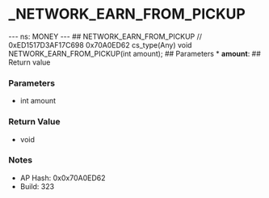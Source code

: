 # _NETWORK_EARN_FROM_PICKUP

--- ns: MONEY --- ## NETWORK_EARN_FROM_PICKUP  // 0xED1517D3AF17C698 0x70A0ED62 cs_type(Any) void NETWORK_EARN_FROM_PICKUP(int amount);  ## Parameters * **amount**:  ## Return value

### Parameters
* int amount

### Return Value
* void

### Notes
* AP Hash: 0x0x70A0ED62
* Build: 323

